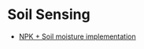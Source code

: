 # Soil Sensing

- [NPK + Soil moisture implementation](https://how2electronics.com/iot-based-soil-nutrient-monitoring-with-arduino-esp32/)

